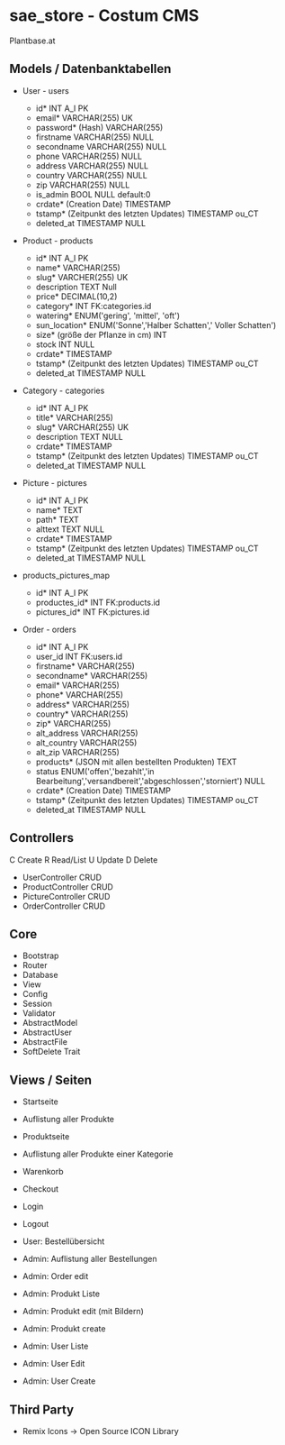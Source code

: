 # sae_store - Costum CMS

Plantbase.at

## Models / Datenbanktabellen

+ User - users
  + id* INT A_I PK
  + email* VARCHAR(255) UK
  + password* (Hash) VARCHAR(255)
  + firstname VARCHAR(255) NULL
  + secondname VARCHAR(255) NULL
  + phone VARCHAR(255) NULL
  + address  VARCHAR(255) NULL
  + country VARCHAR(255) NULL
  + zip VARCHAR(255) NULL
  + is_admin BOOL NULL default:0
  + crdate* (Creation Date) TIMESTAMP
  + tstamp* (Zeitpunkt des letzten Updates) TIMESTAMP ou_CT
  + deleted_at TIMESTAMP NULL

+ Product - products
  + id* INT A_I PK
  + name* VARCHAR(255)
  + slug* VARCHER(255) UK
  + description TEXT Null
  + price* DECIMAL(10,2)
  + category* INT FK:categories.id
  + watering* ENUM('gering', 'mittel', 'oft')
  + sun_location* ENUM('Sonne','Halber Schatten',' Voller Schatten')
  + size* (größe der Pflanze in cm) INT
  + stock INT NULL
  + crdate* TIMESTAMP
  + tstamp* (Zeitpunkt des letzten Updates) TIMESTAMP ou_CT
  + deleted_at TIMESTAMP NULL

+ Category - categories
  + id* INT A_I PK
  + title* VARCHAR(255)
  + slug* VARCHAR(255) UK
  + description TEXT NULL
  + crdate* TIMESTAMP
  + tstamp* (Zeitpunkt des letzten Updates) TIMESTAMP ou_CT
  + deleted_at TIMESTAMP NULL

+ Picture - pictures
  + id* INT A_I PK
  + name* TEXT
  + path* TEXT
  + alttext TEXT NULL
  + crdate* TIMESTAMP
  + tstamp* (Zeitpunkt des letzten Updates) TIMESTAMP ou_CT
  + deleted_at TIMESTAMP NULL

+ products_pictures_map
  + id* INT A_I PK
  + productes_id* INT FK:products.id
  + pictures_id* INT FK:pictures.id

+ Order - orders
  + id* INT A_I PK
  + user_id INT FK:users.id
  + firstname* VARCHAR(255)
  + secondname* VARCHAR(255)
  + email* VARCHAR(255)
  + phone* VARCHAR(255)
  + address*  VARCHAR(255)
  + country* VARCHAR(255)
  + zip* VARCHAR(255)
  + alt_address  VARCHAR(255)
  + alt_country VARCHAR(255)
  + alt_zip VARCHAR(255)
  + products* (JSON mit allen bestellten Produkten) TEXT
  + status ENUM('offen','bezahlt','in Bearbeitung','versandbereit','abgeschlossen','storniert') NULL
  + crdate* (Creation Date) TIMESTAMP
  + tstamp* (Zeitpunkt des letzten Updates) TIMESTAMP ou_CT
  + deleted_at TIMESTAMP NULL

## Controllers
C Create R Read/List U Update D Delete
+ UserController CRUD
+ ProductController CRUD
+ PictureController CRUD
+ OrderController CRUD

## Core
+ Bootstrap
+ Router
+ Database
+ View
+ Config
+ Session
+ Validator
+ AbstractModel
+ AbstractUser
+ AbstractFile
+ SoftDelete Trait

## Views / Seiten
+ Startseite
+ Auflistung aller Produkte
+ Produktseite
+ Auflistung aller Produkte einer Kategorie
+ Warenkorb
+ Checkout
+ Login
+ Logout
+ User: Bestellübersicht

+ Admin: Auflistung aller Bestellungen
+ Admin: Order edit
+ Admin: Produkt Liste
+ Admin: Produkt edit (mit Bildern)
+ Admin: Produkt create
+ Admin: User Liste
+ Admin: User Edit
+ Admin: User Create

## Third Party 
+ Remix Icons -> Open Source ICON Library